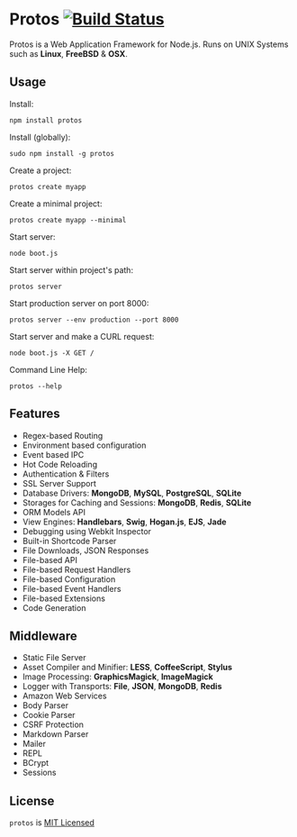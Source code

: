 
# Protos [![Build Status](https://secure.travis-ci.org/derdesign/protos.png)](http://travis-ci.org/derdesign/protos)

Protos is a Web Application Framework for Node.js. Runs on UNIX Systems such as **Linux**, **FreeBSD** & **OSX**.


## Usage

Install:

    npm install protos
    
Install (globally):
  
    sudo npm install -g protos

Create a project:

    protos create myapp

Create a minimal project:

    protos create myapp --minimal

Start server:
    
    node boot.js

Start server within project's path:

    protos server

Start production server on port 8000:

    protos server --env production --port 8000
    
Start server and make a CURL request:

    node boot.js -X GET /
    
Command Line Help:

    protos --help


## Features

- Regex-based Routing
- Environment based configuration
- Event based IPC
- Hot Code Reloading
- Authentication & Filters
- SSL Server Support
- Database Drivers: **MongoDB**, **MySQL**, **PostgreSQL**, **SQLite**
- Storages for Caching and Sessions: **MongoDB**, **Redis**, **SQLite**
- ORM Models API
- View Engines: **Handlebars**, **Swig**, **Hogan.js**, **EJS**, **Jade**
- Debugging using Webkit Inspector
- Built-in Shortcode Parser
- File Downloads, JSON Responses
- File-based API
- File-based Request Handlers
- File-based Configuration
- File-based Event Handlers
- File-based Extensions
- Code Generation


## Middleware

- Static File Server
- Asset Compiler and Minifier: **LESS**, **CoffeeScript**, **Stylus**
- Image Processing: **GraphicsMagick**, **ImageMagick**
- Logger with Transports: **File**, **JSON**, **MongoDB**, **Redis**
- Amazon Web Services
- Body Parser
- Cookie Parser
- CSRF Protection
- Markdown Parser
- Mailer
- REPL
- BCrypt
- Sessions


## License

`protos` is [MIT Licensed](https://github.com/derdesign/protos/blob/master/LICENSE)